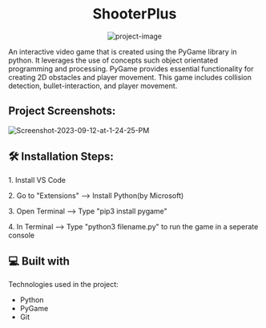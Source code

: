 <h1 align="center" id="title">ShooterPlus</h1>

<p align="center"><img src="https://socialify.git.ci/rishaband/alienshooter/image?font=Source%20Code%20Pro&amp;language=1&amp;name=1&amp;theme=Dark" alt="project-image"></p>

<p id="description">An interactive video game that is created using the PyGame library in python. It leverages the use of concepts such object orientated programming and processing. PyGame provides essential functionality for creating 2D obstacles and player movement. This game includes collision detection, bullet-interaction, and player movement.</p>

<h2>Project Screenshots:</h2>



<img src="https://i.ibb.co/jL0NYp2/Screenshot-2023-09-12-at-1-24-25-PM.png" alt="Screenshot-2023-09-12-at-1-24-25-PM" border="0">


<h2>🛠️ Installation Steps:</h2>

<p>1. Install VS Code</p>

<p>2. Go to "Extensions" --&gt; Install Python(by Microsoft)</p>

<p>3. Open Terminal --&gt; Type "pip3 install pygame"</p>

<p>4. In Terminal --&gt; Type "python3 filename.py" to run the game in a seperate console</p>

  
  
<h2>💻 Built with</h2>

Technologies used in the project:

*   Python
*   PyGame
*   Git

